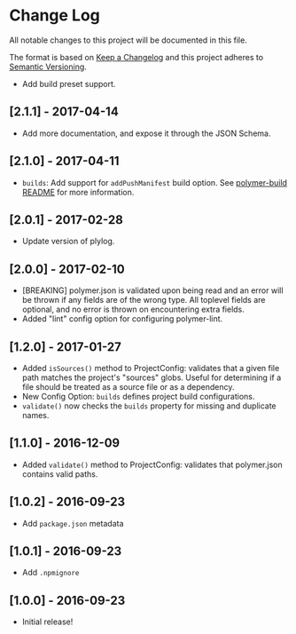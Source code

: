 # Change Log

All notable changes to this project will be documented in this file.

The format is based on [Keep a Changelog](http://keepachangelog.com/)
and this project adheres to [Semantic Versioning](http://semver.org/).

<!--## Unreleased-->

<!--
  User-visible changes must be documented here. Uncomment the Unreleased heading
  as appropriate too.
-->
* Add build preset support.


## [2.1.1] - 2017-04-14
* Add more documentation, and expose it through the JSON Schema.

## [2.1.0] - 2017-04-11
* `builds`: Add support for `addPushManifest` build option. See [polymer-build README](https://github.com/Polymer/polymer-build#projectaddpushmanifest) for more information.


## [2.0.1] - 2017-02-28
* Update version of plylog.

## [2.0.0] - 2017-02-10

* [BREAKING] polymer.json is validated upon being read and an error will be thrown if any fields are of the wrong type. All toplevel fields are optional, and no error is thrown on encountering extra fields.
* Added "lint" config option for configuring polymer-lint.

## [1.2.0] - 2017-01-27

* Added `isSources()` method to ProjectConfig: validates that a given file path matches the project's "sources" globs. Useful for determining if a file should be treated as a source file or as a dependency.
* New Config Option: `builds` defines project build configurations.
* `validate()` now checks the `builds` property for missing and duplicate names.

## [1.1.0] - 2016-12-09

* Added `validate()` method to ProjectConfig: validates that polymer.json contains valid paths.

## [1.0.2] - 2016-09-23

* Add `package.json` metadata

## [1.0.1] - 2016-09-23

* Add `.npmignore`

## [1.0.0] - 2016-09-23

* Initial release!
